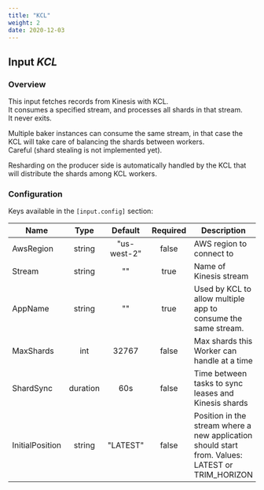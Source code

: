 ```yaml
---
title: "KCL"
weight: 2
date: 2020-12-03
---
```

## Input *KCL*

### Overview
This input fetches records from Kinesis with KCL.  
 It consumes a specified stream, and
processes all shards in that stream.  
 It never exits.  

Multiple baker instances can consume the same stream, in that case the KCL will take care of
balancing the shards between workers.  
 Careful (shard stealing is not implemented yet).  

Resharding on the producer side is automatically handled by the KCL that will distribute
the shards among KCL workers.  


### Configuration

Keys available in the `[input.config]` section:

|Name|Type|Default|Required|Description|
|----|:--:|:-----:|:------:|-----------|
| AwsRegion| string| "us-west-2"| false| AWS region to connect to|
| Stream| string| ""| true| Name of Kinesis stream|
| AppName| string| ""| true| Used by KCL to allow multiple app to consume the same stream.|
| MaxShards| int| 32767| false| Max shards this Worker can handle at a time|
| ShardSync| duration| 60s| false| Time between tasks to sync leases and Kinesis shards|
| InitialPosition| string| "LATEST"| false| Position in the stream where a new application should start from. Values: LATEST or TRIM_HORIZON|

